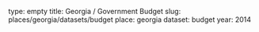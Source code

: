 type: empty
title: Georgia / Government Budget
slug: places/georgia/datasets/budget
place: georgia
dataset: budget
year: 2014
